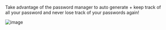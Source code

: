 Take advantage of the password manager to auto generate + keep track of all your password and never lose track of your passwords again!

![image](https://github.com/gstgrace/passion-projects/assets/105472929/acf21ec1-9d83-4cc8-9686-65805c4e05ee)
